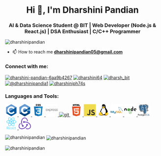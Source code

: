 <h1 align="center">Hi 👋, I'm Dharshini Pandian</h1>
<h3 align="center">AI & Data Science Student @ BIT | Web Developer (Node.js & React.js) | DSA Enthusiast | C/C++ Programmer</h3>

<p align="left"> <img src="https://komarev.com/ghpvc/?username=dharshinipandian&label=Profile%20views&color=0e75b6&style=flat" alt="dharshinipandian" /> </p>

- 📫 How to reach me **dharshinipandian05@gmail.com**

<h3 align="left">Connect with me:</h3>
<p align="left">
<a href="https://linkedin.com/in/dharshini-pandian-6aa9b4267" target="blank"><img align="center" src="https://raw.githubusercontent.com/rahuldkjain/github-profile-readme-generator/master/src/images/icons/Social/linked-in-alt.svg" alt="dharshini-pandian-6aa9b4267" height="30" width="40" /></a>
<a href="https://www.codechef.com/users/dharshini64" target="blank"><img align="center" src="https://cdn.jsdelivr.net/npm/simple-icons@3.1.0/icons/codechef.svg" alt="dharshini64" height="30" width="40" /></a>
<a href="https://www.leetcode.com/dharsh_bit" target="blank"><img align="center" src="https://raw.githubusercontent.com/rahuldkjain/github-profile-readme-generator/master/src/images/icons/Social/leet-code.svg" alt="dharsh_bit" height="30" width="40" /></a>
<a href="https://www.hackerearth.com/@dharshinipandia1" target="blank"><img align="center" src="https://raw.githubusercontent.com/rahuldkjain/github-profile-readme-generator/master/src/images/icons/Social/hackerearth.svg" alt="@dharshinipandia1" height="30" width="40" /></a>
<a href="https://auth.geeksforgeeks.org/user/dharshiniph74s" target="blank"><img align="center" src="https://raw.githubusercontent.com/rahuldkjain/github-profile-readme-generator/master/src/images/icons/Social/geeks-for-geeks.svg" alt="dharshiniph74s" height="30" width="40" /></a>
</p>

<h3 align="left">Languages and Tools:</h3>
<p align="left"> <a href="https://www.cprogramming.com/" target="_blank" rel="noreferrer"> <img src="https://raw.githubusercontent.com/devicons/devicon/master/icons/c/c-original.svg" alt="c" width="40" height="40"/> </a> <a href="https://www.w3schools.com/cpp/" target="_blank" rel="noreferrer"> <img src="https://raw.githubusercontent.com/devicons/devicon/master/icons/cplusplus/cplusplus-original.svg" alt="cplusplus" width="40" height="40"/> </a> <a href="https://www.w3schools.com/css/" target="_blank" rel="noreferrer"> <img src="https://raw.githubusercontent.com/devicons/devicon/master/icons/css3/css3-original-wordmark.svg" alt="css3" width="40" height="40"/> </a> <a href="https://expressjs.com" target="_blank" rel="noreferrer"> <img src="https://raw.githubusercontent.com/devicons/devicon/master/icons/express/express-original-wordmark.svg" alt="express" width="40" height="40"/> </a> <a href="https://git-scm.com/" target="_blank" rel="noreferrer"> <img src="https://www.vectorlogo.zone/logos/git-scm/git-scm-icon.svg" alt="git" width="40" height="40"/> </a> <a href="https://www.w3.org/html/" target="_blank" rel="noreferrer"> <img src="https://raw.githubusercontent.com/devicons/devicon/master/icons/html5/html5-original-wordmark.svg" alt="html5" width="40" height="40"/> </a> <a href="https://developer.mozilla.org/en-US/docs/Web/JavaScript" target="_blank" rel="noreferrer"> <img src="https://raw.githubusercontent.com/devicons/devicon/master/icons/javascript/javascript-original.svg" alt="javascript" width="40" height="40"/> </a> <a href="https://www.linux.org/" target="_blank" rel="noreferrer"> <img src="https://raw.githubusercontent.com/devicons/devicon/master/icons/linux/linux-original.svg" alt="linux" width="40" height="40"/> </a> <a href="https://www.mysql.com/" target="_blank" rel="noreferrer"> <img src="https://raw.githubusercontent.com/devicons/devicon/master/icons/mysql/mysql-original-wordmark.svg" alt="mysql" width="40" height="40"/> </a> <a href="https://nodejs.org" target="_blank" rel="noreferrer"> <img src="https://raw.githubusercontent.com/devicons/devicon/master/icons/nodejs/nodejs-original-wordmark.svg" alt="nodejs" width="40" height="40"/> </a> <a href="https://www.postgresql.org" target="_blank" rel="noreferrer"> <img src="https://raw.githubusercontent.com/devicons/devicon/master/icons/postgresql/postgresql-original-wordmark.svg" alt="postgresql" width="40" height="40"/> </a> <a href="https://reactjs.org/" target="_blank" rel="noreferrer"> <img src="https://raw.githubusercontent.com/devicons/devicon/master/icons/react/react-original-wordmark.svg" alt="react" width="40" height="40"/> </a> <a href="https://redux.js.org" target="_blank" rel="noreferrer"> <img src="https://raw.githubusercontent.com/devicons/devicon/master/icons/redux/redux-original.svg" alt="redux" width="40" height="40"/> </a> </p>

<p><img align="left" src="https://github-readme-stats.vercel.app/api/top-langs?username=dharshinipandian&show_icons=true&locale=en&layout=compact" alt="dharshinipandian" /></p>

<p>&nbsp;<img align="center" src="https://github-readme-stats.vercel.app/api?username=dharshinipandian&show_icons=true&locale=en" alt="dharshinipandian" /></p>

<p><img align="center" src="https://github-readme-streak-stats.herokuapp.com/?user=dharshinipandian&" alt="dharshinipandian" /></p>
